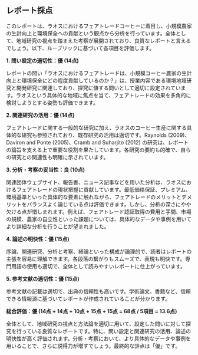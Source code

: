## レポート採点

このレポートは、ラオスにおけるフェアトレードコーヒーに着目し、小規模農家の生計向上と環境保全への貢献という観点から分析を行っています。全体として、地域研究の視点を踏まえた考察が展開されており、良質なレポートと言えるでしょう。以下、ルーブリックに基づいて各項目を評価します。

**1. 問い設定の適切性：優 (14点)**

レポートの問い「ラオスにおけるフェアトレードは、小規模コーヒー農家の生計向上と環境保全にどの程度貢献しているのか？」は、授業内容である環境地域研究と開発研究に関連しており、探究に値する問いとして適切に設定されています。ラオスという具体的な地域に焦点を当て、フェアトレードの効果を多角的に検討しようとする姿勢も評価できます。

**2. 関連研究の活用：優 (14点)**

フェアトレードに関する一般的な研究に加え、ラオスのコーヒー生産に関する具体的な研究も参照されており、既存研究の活用は適切です。Raynolds (2009)、Daviron and Ponte (2005)、Cramb and Suharjito (2012) の研究は、レポートの論旨を支える上で重要な役割を果たしています。各研究の要約も的確で、自らの研究との関連性も明確に示されています。

**3. 分析・考察の妥当性：良 (10点)**

関連団体ウェブサイト、報告書、ニュース記事などを用いた分析は、ラオスにおけるフェアトレードの現状把握に貢献しています。最低価格保証、プレミアム、環境基準といった具体的な要素に触れながら、フェアトレードのメリットとデメリットをバランスよく論じている点は評価できます。しかし、分析の深さにやや欠ける点が惜しまれます。例えば、フェアトレード認証取得の費用と手間、市場の規模、農家の自立性といった課題については、具体的なデータや事例を用いてより詳細な分析を行うことが望まれました。

**4. 論述の明快性：優 (15点)**

序論、関連研究、分析と考察、結論といった構成が論理的で、読者はレポートの主張を容易に理解できます。各段落の繋がりもスムーズで、表現も明快です。専門用語の使用も適切で、全体として読みやすいレポートに仕上がっています。

**5. 参考文献の適切性：優 (15点)**

参考文献の記載は適切で、出典の信頼性も高いです。学術論文、書籍など、信頼できる情報源に基づいてレポートが作成されていることが分かります。

**総合評価：優 (14点 + 14点 + 10点 + 15点 + 15点 = 68点 / 5項目 = 13.6点)**

全体として、地域研究の視点と方法論を適切に用いて、設定した問いに対して探究を行っている良質なレポートです。特に、問い設定と関連研究の活用、論述の明快性が高く評価されます。分析・考察において、より具体的なデータや事例を用いることで、さらに説得力が増すでしょう。最終的な評点は「優」です。
